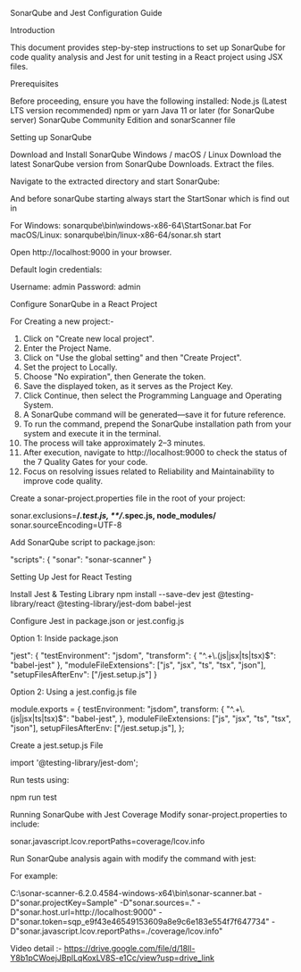 SonarQube and Jest Configuration Guide

Introduction

This document provides step-by-step instructions to set up SonarQube for code quality analysis and Jest for unit testing in a React project using JSX files.

Prerequisites

Before proceeding, ensure you have the following installed:
Node.js (Latest LTS version recommended)
npm or yarn
Java 11 or later (for SonarQube server)
SonarQube Community Edition and sonarScanner file

Setting up SonarQube

Download and Install SonarQube
Windows / macOS / Linux
Download the latest SonarQube version from SonarQube Downloads.
Extract the files.

Navigate to the extracted directory and start SonarQube:

And before sonarQube starting always start the StartSonar which is find out in

For Windows:
sonarqube\bin\windows-x86-64\StartSonar.bat
For macOS/Linux:
sonarqube\bin/linux-x86-64/sonar.sh start

Open http://localhost:9000 in your browser.

Default login credentials:

Username: admin
Password: admin

Configure SonarQube in a React Project

For Creating a new project:-

1. Click on "Create new local project".
2. Enter the Project Name.
3. Click on "Use the global setting" and then "Create Project".
4. Set the project to Locally.
5. Choose "No expiration", then Generate the token.
6. Save the displayed token, as it serves as the Project Key.
7. Click Continue, then select the Programming Language and Operating System.
8. A SonarQube command will be generated—save it for future reference.
9. To run the command, prepend the SonarQube installation path from your system and execute it in the terminal.
10. The process will take approximately 2–3 minutes.
11. After execution, navigate to http://localhost:9000 to check the status of the 7 Quality Gates for your code.
12. Focus on resolving issues related to Reliability and Maintainability to improve code quality.

Create a sonar-project.properties file in the root of your project:

sonar.exclusions=**/*.test.js, **/*.spec.js, node_modules/**
sonar.sourceEncoding=UTF-8

Add SonarQube script to package.json:

"scripts": {
  "sonar": "sonar-scanner"
}

Setting Up Jest for React Testing

Install Jest & Testing Library
npm install --save-dev jest @testing-library/react @testing-library/jest-dom babel-jest

Configure Jest in package.json or jest.config.js

Option 1: Inside package.json

"jest": {
  "testEnvironment": "jsdom",
  "transform": {
    "^.+\\.(js|jsx|ts|tsx)$": "babel-jest"
  },
  "moduleFileExtensions": ["js", "jsx", "ts", "tsx", "json"],
  "setupFilesAfterEnv": ["<rootDir>/jest.setup.js"]
}

Option 2: Using a jest.config.js file

module.exports = {
  testEnvironment: "jsdom",
  transform: {
    "^.+\\.(js|jsx|ts|tsx)$": "babel-jest",
  },
  moduleFileExtensions: ["js", "jsx", "ts", "tsx", "json"],
  setupFilesAfterEnv: ["<rootDir>/jest.setup.js"],
};

Create a jest.setup.js File

import '@testing-library/jest-dom';

Run tests using:

npm run test

Running SonarQube with Jest Coverage
Modify sonar-project.properties to include:

sonar.javascript.lcov.reportPaths=coverage/lcov.info

Run SonarQube analysis again with modify the command with jest:

For example:

C:\sonar-scanner-6.2.0.4584-windows-x64\bin\sonar-scanner.bat -D"sonar.projectKey=Sample" -D"sonar.sources=." -D"sonar.host.url=http://localhost:9000" -D"sonar.token=sqp_e9f43e46549153609a8e9c6e183e554f7f647734" -D"sonar.javascript.lcov.reportPaths=./coverage/lcov.info"


Video detail :- https://drive.google.com/file/d/18Il-Y8b1pCWoejJBplLqKoxLV8S-e1Cc/view?usp=drive_link

